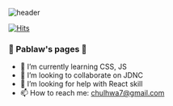 ![header](https://capsule-render.vercel.app/api?type=wave&color=0:AFD078,100:3A7C49&height=300&section=header&text=Pablasw's%20log&fontSize=90)

[![Hits](https://hits.seeyoufarm.com/api/count/incr/badge.svg?url=https%3A%2F%2Fgithub.com%2FPablaw&count_bg=%2379C83D&title_bg=%23555555&icon=github.svg&icon_color=%23E7E7E7&title=hits&edge_flat=false)](https://hits.seeyoufarm.com)
### 📄 Pablaw's pages 👋
- 🌱 I’m currently learning CSS, JS
- 👯 I’m looking to collaborate on JDNC
- 🤔 I’m looking for help with React skill
- 📫 How to reach me: chulhwa7@gmail.com                 

<!--
**Pablaw/Pablaw** is a ✨ _special_ ✨ repository because its `README.md` (this file) appears on your GitHub profile.

Here are some ideas to get you started:

- 🔭 I’m currently working on ...
- 🌱 I’m currently learning ...
- 👯 I’m looking to collaborate on ...
- 🤔 I’m looking for help with ...
- 💬 Ask me about ...
- 📫 How to reach me: ...
- 😄 Pronouns: ...
- ⚡ Fun fact: ...
-->
